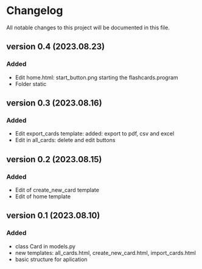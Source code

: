 # Changelog

All notable changes to this project will be documented in this file.

## version 0.4 (2023.08.23)
### Added 
- Edit home.html: start_button.png starting the flashcards.program
- Folder static


## version 0.3 (2023.08.16)
### Added 
- Edit export_cards template: added: export to pdf, csv and excel
- Edit in all_cards: delete and edit buttons


## version 0.2 (2023.08.15)

### Added 
- Edit of create_new_card template 
- Edit of home template 

## version 0.1 (2023.08.10)

### Added
- class Card in models.py
- new templates: all_cards.html, create_new_card.html, import_cards.html
- basic structure for aplication



